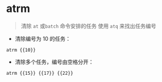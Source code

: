 # atrm

> 清除 `at` 或`batch` 命令安排的任务
> 使用 `atq` 来找出任务编号

- 清除编号为 10 的任务：

`atrm {{10}}`

- 清除多个任务，编号由空格分开：

`atrm {{15}} {{17}} {{22}}`

[#]: contributors: ([琳小梁]，[李峰])